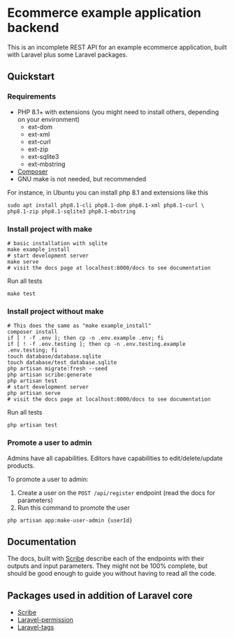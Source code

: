 # Ecommerce example application backend

This is an incomplete REST API for an example ecommerce application,
built with Laravel plus some Laravel packages.

## Quickstart

### Requirements
- PHP 8.1+ with extensions (you might need to install others, depending on your environment)
    - ext-dom
    - ext-xml
    - ext-curl
    - ext-zip
    - ext-sqlite3
    - ext-mbstring
- [Composer](https://getcomposer.org/download/) 
- GNU make is not needed, but recommended

For instance, in Ubuntu you can install php 8.1 and extensions like this
```shell
sudo apt install php8.1-cli php8.1-dom php8.1-xml php8.1-curl \
php8.1-zip php8.1-sqlite3 php8.1-mbstring 
```

### Install project with make

```shell
# basic installation with sqlite
make example_install 
# start development server
make serve
# visit the docs page at localhost:8000/docs to see documentation
```

Run all tests
```shell
make test
```


### Install project without make

```shell
# This does the same as "make example_install"
composer install
if [ ! -f .env ]; then cp -n .env.example .env; fi
if [ ! -f .env.testing ]; then cp -n .env.testing.example .env.testing; fi
touch database/database.sqlite
touch database/test_database.sqlite
php artisan migrate:fresh --seed
php artisan scribe:generate
php artisan test
# start development server
php artisan serve
# visit the docs page at localhost:8000/docs to see documentation
```

Run all tests
```shell
php artisan test
```

### Promote a user to admin

Admins have all capabilities. Editors have capabilities to edit/delete/update products.

To promote a user to admin:
1. Create a user on the `POST /api/register` endpoint (read the docs for parameters)
2. Run this command to promote the user
```shell
php artisan app:make-user-admin {userId}
```

## Documentation

The docs, built with [Scribe](https://scribe.knuckles.wtf/laravel/)
describe each of the endpoints with their outputs and input parameters.
They might not be 100% complete, but should be good enough to guide you
without having to read all the code. 

## Packages used in addition of Laravel core

- [Scribe](https://scribe.knuckles.wtf/laravel/)
- [Laravel-permission](https://spatie.be/docs/laravel-permission/v5/introduction)
- [Laravel-tags](https://spatie.be/docs/laravel-tags/v4/introduction)
